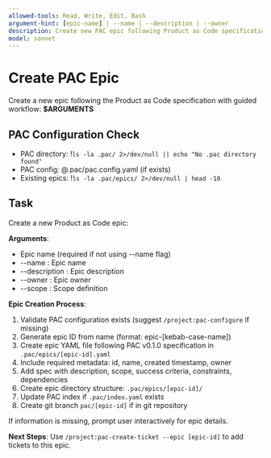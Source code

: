 ```yaml
---
allowed-tools: Read, Write, Edit, Bash
argument-hint: [epic-name] | --name | --description | --owner
description: Create new PAC epic following Product as Code specification
model: sonnet
---
```


# Create PAC Epic

Create a new epic following the Product as Code specification with guided workflow: **$ARGUMENTS**

## PAC Configuration Check

- PAC directory: !`ls -la .pac/ 2>/dev/null || echo "No .pac directory found"`
- PAC config: @.pac/pac.config.yaml (if exists)
- Existing epics: !`ls -la .pac/epics/ 2>/dev/null | head -10`

## Task

Create a new Product as Code epic:

**Arguments**: 
- Epic name (required if not using --name flag)
- --name <name>: Epic name
- --description <desc>: Epic description  
- --owner <owner>: Epic owner
- --scope <scope>: Scope definition

**Epic Creation Process**:
1. Validate PAC configuration exists (suggest `/project:pac-configure` if missing)
2. Generate epic ID from name (format: epic-[kebab-case-name])
3. Create epic YAML file following PAC v0.1.0 specification in `.pac/epics/[epic-id].yaml`
4. Include required metadata: id, name, created timestamp, owner
5. Add spec with description, scope, success criteria, constraints, dependencies
6. Create epic directory structure: `.pac/epics/[epic-id]/`
7. Update PAC index if `.pac/index.yaml` exists
8. Create git branch `pac/[epic-id]` if in git repository

If information is missing, prompt user interactively for epic details.

**Next Steps**: Use `/project:pac-create-ticket --epic [epic-id]` to add tickets to this epic.
